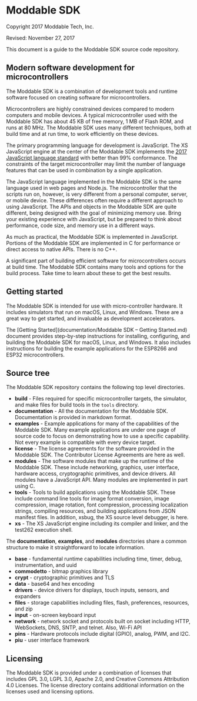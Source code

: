 # Moddable SDK
Copyright 2017 Moddable Tech, Inc.

Revised: November 27, 2017

This document is a guide to the Moddable SDK source code repository. 

## Modern software development for microcontrollers
The Moddable SDK is a combination of development tools and runtime software focused on creating software for microcontrollers.

Microcontrollers are highly constrained devices compared to modern computers and mobile devices. A typical microcontroller used with the Moddable SDK has about 45 KB of free memory, 1 MB of Flash ROM, and runs at 80 MHz. The Moddable SDK uses many different techniques, both at build time and at run time, to work efficiently on these devices.

The primary programming language for development is JavaScript. The XS JavaScript engine at the center of the Moddable SDK implements the [2017 JavaScript language standard](http://www.ecma-international.org/publications/files/ECMA-ST/Ecma-262.pdf) with better than 99% conformance. The constraints of the target microcontroller may limit the number of language features that can be used in combination by a single application.

The JavaScript language implemented in the Moddable SDK is the same language used in web pages and Node.js. The microcontroller that the scripts run on, however, is very different from a personal computer, server, or mobile device. These differences often require a different approach to using JavaScript. The APIs and objects in the Moddable SDK are quite different, being designed with the goal of minimizing memory use. Bring your existing experience with JavaScript, but be prepared to think about performance, code size, and memory use in a different ways.

As much as practical, the Moddable SDK is implemented in JavaScript. Portions of the Moddable SDK are implemented in C for performance or direct access to native APIs. There is no C++.

A significant part of building efficient software for microcontrollers occurs at build time. The Moddable SDK contains many tools and options for the build process. Take time to learn about these to get the best results.

## Getting started
The Moddable SDK is intended for use with micro-controller hardware. It includes simulators that run on macOS, Linux, and Windows. These are a great way to get started, and invaluable as development accelerators.

The [Getting Started](documentation/Moddable SDK – Getting Started.md) document provides step-by-step instructions for installing, configuring, and building the Moddable SDK for macOS, Linux, and Windows. It also includes instructions for building the example applications for the ESP8266 and ESP32 microcontrollers.

## Source tree
The Moddable SDK repository contains the following top level directories.

- **build** - Files required for specific microcontroller targets, the simulator, and make files for build tools in the `tools` directory.
- **documentation** - All the documentation for the Moddable SDK. Documentation is provided in markdown format.
- **examples** - Example applications for many of the capabilities of the Moddable SDK. Many example applications are under one page of source code to focus on demonstrating how to use a specific capability. Not every example is compatible with every device target.
- **license** - The license agreements for the software provided in the Moddable SDK. The Contributor License Agreements are here as well.
- **modules** - The software modules that make up the runtime of the Moddable SDK. These include networking, graphics, user interface, hardware access, cryptographic primitives, and device drivers. All modules have a JavaScript API. Many modules are implemented in part using C.
- **tools** - Tools to build applications using the Moddable SDK. These include command line tools for image format conversion, image compression, image rotation, font compression, processing localization strings, compiling resources, and building applications from JSON manifest files. In addition, xsbug, the XS source level debugger, is here.
- **xs** - The XS JavaScript engine including its compiler and linker, and the test262 execution shell.

The **documentation**, **examples**, and **modules** directories share a common structure to make it straightforward to locate information.

- **base** - fundamental runtime capabilities including time, timer, debug, instrumentation, and uuid
- **commodetto** - bitmap graphics library
- **crypt** - cryptographic primitives and TLS
- **data** - base64 and hex encoding
- **drivers** - device drivers for displays, touch inputs, sensors, and expanders
- **files** - storage capabilities including files, flash, preferences, resources, and zip
- **input** - on-screen keyboard input
- **network** - network socket and protocols built on socket including HTTP, WebSockets, DNS, SNTP, and telnet. Also, Wi-Fi API
- **pins** - Hardware protocols include digital (GPIO), analog, PWM, and I2C.
- **piu** - user interface framework

## Licensing
The Moddable SDK is provided under a combination of licenses that includes GPL 3.0, LGPL 3.0, Apache 2.0, and Creative Commons Attribution 4.0 Licenses. The license directory contains additional information on the licenses used and licensing options.
